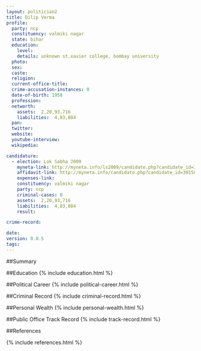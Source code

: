 ```yaml
---
layout: politician2
title: Dilip Verma
profile: 
  party: ncp
  constituency: valmiki nagar
  state: bihar
  education: 
    level: 
    details: unknown st.xavier college, bombay university
  photo: 
  sex: 
  caste: 
  religion: 
  current-office-title: 
  crime-accusation-instances: 0
  date-of-birth: 1958
  profession: 
  networth: 
    assets:  2,20,93,716
    liabilities:  4,83,884
  pan: 
  twitter: 
  website: 
  youtube-interview: 
  wikipedia: 

candidature: 
  - election: Lok Sabha 2009
    myneta-link: http://myneta.info/ls2009/candidate.php?candidate_id=3015
    affidavit-link: http://myneta.info/candidate.php?candidate_id=3015&scan=original
    expenses-link: 
    constituency: valmiki nagar 
    party: ncp
    criminal-cases: 0
    assets:  2,20,93,716
    liabilities:  4,83,884
    result:  

crime-record: 

date: 
version: 0.0.5
tags: 
---
```

##Summary


##Education
{% include education.html %}


##Political Career
{% include political-career.html %}


##Criminal Record
{% include criminal-record.html %}


##Personal Wealth
{% include personal-wealth.html %}


##Public Office Track Record
{% include track-record.html %}


##References


{% include references.html %}
